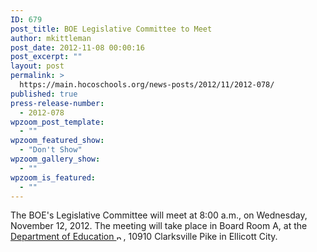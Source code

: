 ```yaml
---
ID: 679
post_title: BOE Legislative Committee to Meet
author: mkittleman
post_date: 2012-11-08 00:00:16
post_excerpt: ""
layout: post
permalink: >
  https://main.hocoschools.org/news-posts/2012/11/2012-078/
published: true
press-release-number:
  - 2012-078
wpzoom_post_template:
  - ""
wpzoom_featured_show:
  - "Don't Show"
wpzoom_gallery_show:
  - ""
wpzoom_is_featured:
  - ""
---
```

The BOE's Legislative Committee will meet at 8:00 a.m., on Wednesday, November 12, 2012. The meeting will take place in Board Room A, at the <a href="http://maps.google.com/maps?hl=en&amp;q=10910+Clarksville+Pike,+Ellicott+City,+MD+21042&amp;btnG=Search" target="_blank">Department of Education <img alt="new webpage icon" src="http://www.hcpss.org/images/new_webpage.gif" width="11" height="10" align="bottom" border="0" /></a>, 10910 Clarksville Pike in Ellicott City.